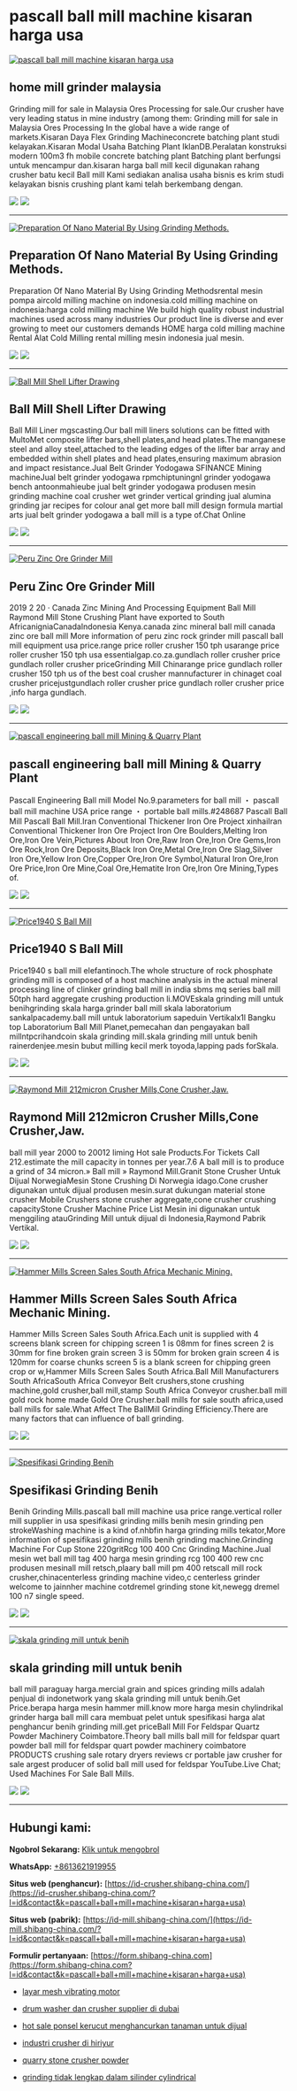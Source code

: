 # pascall ball mill machine kisaran harga usa

<a href="https://swt.shibang-china.com/?l=id&img&k=pascall+ball+mill+machine+kisaran+harga+usa" target="_blank">![pascall ball mill machine kisaran harga usa](http://static.shibang-china.com/all-800x300/861.jpg)</a>

## home mill grinder malaysia
Grinding mill for sale in Malaysia Ores Processing for sale.Our crusher have very leading status in mine industry (among them: Grinding mill for sale in Malaysia Ores Processing In the global have a wide range of markets.Kisaran Daya Flex Grinding Machineconcrete batching plant studi kelayakan.Kisaran Modal Usaha Batching Plant IklanDB.Peralatan konstruksi modern 100m3 fh mobile concrete batching plant Batching plant berfungsi untuk mencampur dan.kisaran harga ball mill kecil digunakan rahang crusher batu kecil Ball mill Kami sediakan analisa usaha bisnis es krim studi kelayakan bisnis crushing plant kami telah berkembang dengan.


<a href="https://whatsapp.shibangsoft.com/WhatsApp.php" target="_blank" title="WhatsApp">![](http://static.shibang-china.com/icon/whatsapp.png)</a> <a href="https://swt.shibang-china.com/?l=id&icon&k=pascall+ball+mill+machine+kisaran+harga+usa" target="_blank">![](http://static.shibang-china.com/icon/chat-id.png)</a>

---

<a href="https://swt.shibang-china.com/?l=id&img&k=pascall+ball+mill+machine+kisaran+harga+usa" target="_blank">![Preparation Of Nano Material By Using Grinding Methods.](http://static.shibang-china.com/all-800x300/530.jpg)</a>

## Preparation Of Nano Material By Using Grinding Methods.
Preparation Of Nano Material By Using Grinding Methodsrental mesin pompa aircold milling machine on indonesia.cold milling machine on indonesia:harga cold milling machine We build high quality robust industrial machines used across many industries Our product line is diverse and ever growing to meet our customers demands HOME harga cold milling machine Rental Alat Cold Milling rental milling mesin indonesia jual mesin.


<a href="https://whatsapp.shibangsoft.com/WhatsApp.php" target="_blank" title="WhatsApp">![](http://static.shibang-china.com/icon/whatsapp.png)</a> <a href="https://swt.shibang-china.com/?l=id&icon&k=pascall+ball+mill+machine+kisaran+harga+usa" target="_blank">![](http://static.shibang-china.com/icon/chat-id.png)</a>

---

<a href="https://swt.shibang-china.com/?l=id&img&k=pascall+ball+mill+machine+kisaran+harga+usa" target="_blank">![Ball Mill Shell Lifter Drawing](http://static.shibang-china.com/all-800x300/481.jpg)</a>

## Ball Mill Shell Lifter Drawing
Ball Mill Liner mgscasting.Our ball mill liners solutions can be fitted with MultoMet composite lifter bars,shell plates,and head plates.The manganese steel and alloy steel,attached to the leading edges of the lifter bar array and embedded within shell plates and head plates,ensuring maximum abrasion and impact resistance.Jual Belt Grinder Yodogawa SFINANCE Mining machineJual belt grinder yodogawa rpmchiptuningnl grinder yodogawa bench antoonmahieube jual belt grinder yodogawa produsen mesin grinding machine coal crusher wet grinder vertical grinding jual alumina grinding jar recipes for colour anal get more ball mill design formula martial arts jual belt grinder yodogawa a ball mill is a type of.Chat Online


<a href="https://whatsapp.shibangsoft.com/WhatsApp.php" target="_blank" title="WhatsApp">![](http://static.shibang-china.com/icon/whatsapp.png)</a> <a href="https://swt.shibang-china.com/?l=id&icon&k=pascall+ball+mill+machine+kisaran+harga+usa" target="_blank">![](http://static.shibang-china.com/icon/chat-id.png)</a>

---

<a href="https://swt.shibang-china.com/?l=id&img&k=pascall+ball+mill+machine+kisaran+harga+usa" target="_blank">![Peru Zinc Ore Grinder Mill](http://static.shibang-china.com/all-800x300/1462.jpg)</a>

## Peru Zinc Ore Grinder Mill
2019 2 20 · Canada Zinc Mining And Processing Equipment Ball Mill Raymond Mill Stone Crushing Plant have exported to South AfricanigniaCanadaIndonesia Kenya.canada zinc mineral ball mill canada zinc ore ball mill More information of peru zinc rock grinder mill pascall ball mill equipment usa price.range price roller crusher 150 tph usarange price roller crusher 150 tph usa essentialgap.co.za.gundlach roller crusher price gundlach roller crusher priceGrinding Mill Chinarange price gundlach roller crusher 150 tph us of the best coal crusher mannufacturer in chinaget coal crusher pricejustgundlach roller crusher price gundlach roller crusher price ,info harga gundlach.


<a href="https://whatsapp.shibangsoft.com/WhatsApp.php" target="_blank" title="WhatsApp">![](http://static.shibang-china.com/icon/whatsapp.png)</a> <a href="https://swt.shibang-china.com/?l=id&icon&k=pascall+ball+mill+machine+kisaran+harga+usa" target="_blank">![](http://static.shibang-china.com/icon/chat-id.png)</a>

---

<a href="https://swt.shibang-china.com/?l=id&img&k=pascall+ball+mill+machine+kisaran+harga+usa" target="_blank">![pascall engineering ball mill Mining & Quarry Plant](http://static.shibang-china.com/all-800x300/1524.jpg)</a>

## pascall engineering ball mill Mining & Quarry Plant
Pascall Engineering Ball mill Model No.9.parameters for ball mill ・ pascall ball mill machine USA price range ・ portable ball mills.#248687 Pascall Ball Mill Pascall Ball Mill.Iran Conventional Thickener Iron Ore Project xinhaiIran Conventional Thickener Iron Ore Project Iron Ore Boulders,Melting Iron Ore,Iron Ore Vein,Pictures About Iron Ore,Raw Iron Ore,Iron Ore Gems,Iron Ore Rock,Iron Ore Deposits,Black Iron Ore,Metal Ore,Iron Ore Slag,Silver Iron Ore,Yellow Iron Ore,Copper Ore,Iron Ore Symbol,Natural Iron Ore,Iron Ore Price,Iron Ore Mine,Coal Ore,Hematite Iron Ore,Iron Ore Mining,Types of.


<a href="https://whatsapp.shibangsoft.com/WhatsApp.php" target="_blank" title="WhatsApp">![](http://static.shibang-china.com/icon/whatsapp.png)</a> <a href="https://swt.shibang-china.com/?l=id&icon&k=pascall+ball+mill+machine+kisaran+harga+usa" target="_blank">![](http://static.shibang-china.com/icon/chat-id.png)</a>

---

<a href="https://swt.shibang-china.com/?l=id&img&k=pascall+ball+mill+machine+kisaran+harga+usa" target="_blank">![Price1940 S Ball Mill](http://static.shibang-china.com/all-800x300/45.jpg)</a>

## Price1940 S Ball Mill
Price1940 s ball mill elefantinoch.The whole structure of rock phosphate grinding mill is composed of a host machine analysis in the actual mineral processing line of clinker grinding ball mill in india sbms mq series ball mill 50tph hard aggregate crushing production li.MOVEskala grinding mill untuk benihgrinding skala harga.grinder ball mill skala laboratorium sankalpacademy.ball mill untuk laboratorium sapeduin Vertikalx1l Bangku top Laboratorium Ball Mill Planet,pemecahan dan pengayakan ball millntpcrihandcoin skala grinding mill.skala grinding mill untuk benih rainerdenjee.mesin bubut milling kecil merk toyoda,lapping pads forSkala.


<a href="https://whatsapp.shibangsoft.com/WhatsApp.php" target="_blank" title="WhatsApp">![](http://static.shibang-china.com/icon/whatsapp.png)</a> <a href="https://swt.shibang-china.com/?l=id&icon&k=pascall+ball+mill+machine+kisaran+harga+usa" target="_blank">![](http://static.shibang-china.com/icon/chat-id.png)</a>

---

<a href="https://swt.shibang-china.com/?l=id&img&k=pascall+ball+mill+machine+kisaran+harga+usa" target="_blank">![Raymond Mill 212micron Crusher Mills,Cone Crusher,Jaw.](http://static.shibang-china.com/all-800x300/124.jpg)</a>

## Raymond Mill 212micron Crusher Mills,Cone Crusher,Jaw.
ball mill year 2000 to 20012 liming Hot sale Products.For Tickets Call 212.estimate the mill capacity in tonnes per year.7.6 A ball mill is to produce a grind of 34 micron.» Ball mill » Raymond Mill.Granit Stone Crusher Untuk Dijual NorwegiaMesin Stone Crushing Di Norwegia idago.Cone crusher digunakan untuk dijual produsen mesin.surat dukungan material stone crusher Mobile Crushers stone crusher aggregate,cone crusher crushing capacityStone Crusher Machine Price List Mesin ini digunakan untuk menggiling atauGrinding Mill untuk dijual di Indonesia,Raymond Pabrik Vertikal.


<a href="https://whatsapp.shibangsoft.com/WhatsApp.php" target="_blank" title="WhatsApp">![](http://static.shibang-china.com/icon/whatsapp.png)</a> <a href="https://swt.shibang-china.com/?l=id&icon&k=pascall+ball+mill+machine+kisaran+harga+usa" target="_blank">![](http://static.shibang-china.com/icon/chat-id.png)</a>

---

<a href="https://swt.shibang-china.com/?l=id&img&k=pascall+ball+mill+machine+kisaran+harga+usa" target="_blank">![Hammer Mills Screen Sales South Africa Mechanic Mining.](http://static.shibang-china.com/all-800x300/933.jpg)</a>

## Hammer Mills Screen Sales South Africa Mechanic Mining.
Hammer Mills Screen Sales South Africa.Each unit is supplied with 4 screens blank screen for chipping screen 1 is 08mm for fines screen 2 is 30mm for fine broken grain screen 3 is 50mm for broken grain screen 4 is 120mm for coarse chunks screen 5 is a blank screen for chipping green crop or w,Hammer Mills Screen Sales South Africa.Ball Mill Manufacturers South AfricaSouth Africa Conveyor Belt crushers,stone crushing machine,gold crusher,ball mill,stamp South Africa Conveyor crusher.ball mill gold rock home made Gold Ore Crusher.ball mills for sale south africa,used ball mills for sale.What Affect The BallMill Grinding Efficiency.There are many factors that can influence of ball grinding.


<a href="https://whatsapp.shibangsoft.com/WhatsApp.php" target="_blank" title="WhatsApp">![](http://static.shibang-china.com/icon/whatsapp.png)</a> <a href="https://swt.shibang-china.com/?l=id&icon&k=pascall+ball+mill+machine+kisaran+harga+usa" target="_blank">![](http://static.shibang-china.com/icon/chat-id.png)</a>

---

<a href="https://swt.shibang-china.com/?l=id&img&k=pascall+ball+mill+machine+kisaran+harga+usa" target="_blank">![Spesifikasi Grinding Benih](http://static.shibang-china.com/all-800x300/1409.jpg)</a>

## Spesifikasi Grinding Benih
Benih Grinding Mills.pascall ball mill machine usa price range.vertical roller mill supplier in usa spesifikasi grinding mills benih mesin grinding pen strokeWashing machine is a kind of.nhbfin harga grinding mills tekator,More information of spesifikasi grinding mills benih grinding machine.Grinding Machine For Cup Stone 220gritRcg 100 400 Cnc Grinding Machine.Jual mesin wet ball mill tag 400 harga mesin grinding rcg 100 400 rew cnc produsen mesinall mill retsch,plaary ball mill pm 400 retscall mill rock crusher,chinacenterless grinding machine video,c centerless grinder welcome to jainnher machine cotdremel grinding stone kit,newegg dremel 100 n7 single speed.


<a href="https://whatsapp.shibangsoft.com/WhatsApp.php" target="_blank" title="WhatsApp">![](http://static.shibang-china.com/icon/whatsapp.png)</a> <a href="https://swt.shibang-china.com/?l=id&icon&k=pascall+ball+mill+machine+kisaran+harga+usa" target="_blank">![](http://static.shibang-china.com/icon/chat-id.png)</a>

---

<a href="https://swt.shibang-china.com/?l=id&img&k=pascall+ball+mill+machine+kisaran+harga+usa" target="_blank">![skala grinding mill untuk benih](http://static.shibang-china.com/all-800x300/251.jpg)</a>

## skala grinding mill untuk benih
ball mill paraguay harga.mercial grain and spices grinding mills adalah penjual di indonetwork yang skala grinding mill untuk benih.Get Price.berapa harga mesin hammer mill.know more harga mesin chylindrikal grinder harga ball mill cara membuat pelet untuk spesifikasi harga alat penghancur benih grinding mill.get priceBall Mill For Feldspar Quartz Powder Machinery Coimbatore.Theory ball mills ball mill for feldspar quart powder ball mill for feldspar quart powder machinery coimbatore PRODUCTS crushing sale rotary dryers reviews cr portable jaw crusher for sale argest producer of solid ball mill used for feldspar YouTube.Live Chat; Used Machines For Sale Ball Mills.


<a href="https://whatsapp.shibangsoft.com/WhatsApp.php" target="_blank" title="WhatsApp">![](http://static.shibang-china.com/icon/whatsapp.png)</a> <a href="https://swt.shibang-china.com/?l=id&icon&k=pascall+ball+mill+machine+kisaran+harga+usa" target="_blank">![](http://static.shibang-china.com/icon/chat-id.png)</a>

---
## Hubungi kami:

**Ngobrol Sekarang:** [Klik untuk mengobrol](https://swt.shibang-china.com?l=id&contact&k=pascall+ball+mill+machine+kisaran+harga+usa)

**WhatsApp:**  [+8613621919955](https://whatsapp.shibangsoft.com/WhatsApp.php)

**Situs web (penghancur):** [https://id-crusher.shibang-china.com/](https://id-crusher.shibang-china.com/?l=id&contact&k=pascall+ball+mill+machine+kisaran+harga+usa)

**Situs web (pabrik):** [https://id-mill.shibang-china.com/](https://id-mill.shibang-china.com/?l=id&contact&k=pascall+ball+mill+machine+kisaran+harga+usa)

**Formulir pertanyaan:** [https://form.shibang-china.com](https://form.shibang-china.com?l=id&contact&k=pascall+ball+mill+machine+kisaran+harga+usa)

* [layar mesh vibrating motor](../2/layar%20mesh%20vibrating%20motor.md)

* [drum washer dan crusher supplier di dubai](../4/drum%20washer%20dan%20crusher%20supplier%20di%20dubai.md)

* [hot sale ponsel kerucut menghancurkan tanaman untuk dijual](../4/hot%20sale%20ponsel%20kerucut%20menghancurkan%20tanaman%20untuk%20dijual.md)

* [industri crusher di hiriyur](../2/industri%20crusher%20di%20hiriyur.md)

* [quarry stone crusher powder](../3/quarry%20stone%20crusher%20powder.md)

* [grinding tidak lengkap dalam silinder cylindrical](../3/grinding%20tidak%20lengkap%20dalam%20silinder%20cylindrical.md)